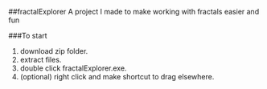 ##fractalExplorer
A project I made to make working with fractals easier and fun

###To start
1. download zip folder.
2. extract files.
3. double click fractalExplorer.exe.
4. (optional) right click and make shortcut to drag elsewhere.
